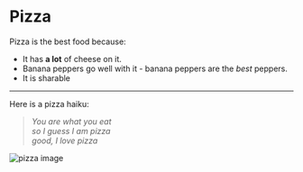 # Pizza
Pizza is the best food because:
* It has **a lot** of cheese on it.
* Banana peppers go well with it  - banana peppers are the _best_ peppers.
* It is sharable
* * *
Here is a pizza haiku:
>_You are what you eat  
so I guess I am pizza  
good, I love pizza_

![pizza image](https://cdn.pixabay.com/photo/2017/09/30/15/10/pizza-2802332_1280.jpg)

